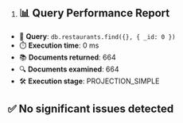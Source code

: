 1. ## 📊 Query Performance Report

- 🧪 **Query**: `db.restaurants.find({}, { _id: 0 })`
- ⏱️ **Execution time**: 0 ms
- 📚 **Documents returned**: 664
- 🔍 **Documents examined**: 664
- 🛠️ **Execution stage**: PROJECTION_SIMPLE

## ✅ No significant issues detected


